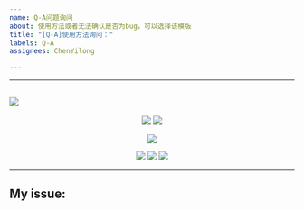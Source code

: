 ```yaml
---
name: Q-A问题询问
about: 使用方法或者无法确认是否为bug，可以选择该模版
title: "[Q-A]使用方法询问："
labels: Q-A
assignees: ChenYilong

---
```


--------------------------------------------

![](http://ww4.sinaimg.cn/large/006tNc79gy1g5389nkwlkj31sr0q242k.jpg)
--------------------------------------------

<p align="center">
<a href="https://github.com/iteatimeteam/tap_water/blob/master/pubspec.yaml"><img src="https://img.shields.io/badge/Version-GetLatestVersion-green.svg?style=flat"></a>
<a href="https://github.com/ChenYilong/CYLTabBarController/blob/master/LICENSE"><img src="https://img.shields.io/badge/license-MIT-green.svg?style=flat"></a>
</p>

<p align="center">
<a href="https://github.com/ChenYilong/iOSBlog/issues/21"><img src="https://img.shields.io/static/v1.svg?label=QQ%E3%80%81Telegram%20Group&color=blue&message=%E7%82%B9%E5%87%BB%E8%8E%B7%E5%8F%96QQ%E3%80%81Telegram%E7%BE%A4%E4%BF%A1%E6%81%AF&color=green"></a>
</p>


<p align="center">
<a href="https://twitter.com/stevechen1010"><img src="https://img.shields.io/twitter/url/http/shields.io.svg?style=social&maxAge=2592000"></a>
<a href="http://weibo.com/luohanchenyilong"><img src="http://i67.tinypic.com/wbulbr.jpg"></a>
</a><a href="https://t.me/CYLTabBarController"><img src="http://i66.tinypic.com/of2hbn.jpg"></a></a> 
</p>

----------


## My issue:
<!--- Please describe which issue do you want to fix. -->

<!--- Please mention me to merge with wechat:chenyilong1010,或者前往 Telegram 群交流 https://t.me/CYLTabBarController -->
